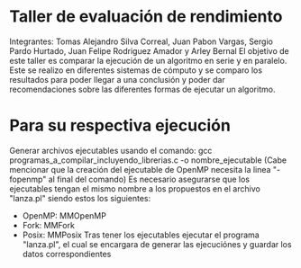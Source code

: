 # Taller de evaluación de rendimiento
Integrantes: Tomas Alejandro Silva Correal, Juan Pabon Vargas, Sergio Pardo Hurtado, Juan Felipe Rodriguez Amador y Arley Bernal
El objetivo de este taller es comparar la ejecución de un algoritmo en serie y en paralelo. Este se realizo en diferentes sistemas de cómputo y se comparo los resultados para poder llegar a una conclusión y poder dar recomendaciones sobre las diferentes formas de ejecutar un algoritmo.

# Para su respectiva ejecución
Generar archivos ejecutables usando el comando: 
    gcc programas_a_compilar_incluyendo_librerias.c -o nombre_ejecutable
(Cabe mencionar que la creación del ejecutable de OpenMP necesita la linea "-fopenmp" al final del comando)
Es necesario asegurarse que los ejecutables tengan el mismo nombre a los propuestos en el archivo "lanza.pl" siendo estos los siguientes:
  - OpenMP: MMOpenMP
  - Fork: MMFork
  - Posix: MMPosix
Tras tener los ejecutables ejecutar el programa "lanza.pl", el cual se encargara de generar las ejecuciónes y guardar los datos correspondientes
